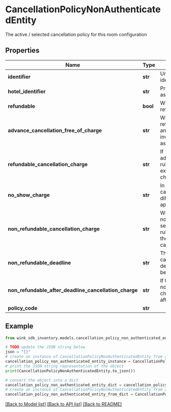 # CancellationPolicyNonAuthenticatedEntity

The active / selected cancellation policy for this room configuration

## Properties

Name | Type | Description | Notes
------------ | ------------- | ------------- | -------------
**identifier** | **str** | Unique cancellation policy identifier | 
**hotel_identifier** | **str** | Property this cancellation is associated with | 
**refundable** | **bool** | Whether this cancellation policy is refundable or not | [default to False]
**advance_cancellation_free_of_charge** | **str** | When the cancellation policy is refundable, this flag can be set and indicates there is more rules involved than just a no-questions-asked refundable. | [optional] 
**refundable_cancellation_charge** | **str** | If advanceCancellationFreeOfCharge rules is not honored, this property explains what the guest will be charged. | [optional] 
**no_show_charge** | **str** | In case the &#39;Refundable cancellation charge&#39; is set, a different no show charge can be applied. | [optional] 
**non_refundable_cancellation_charge** | **str** | When the cancellation policy is non-refundable, this flag can be set and indicates there is more rules involved to calculate what the guest will owe in case of a cancellation. | [optional] 
**non_refundable_deadline** | **str** | The non-refundable charge might can have a deadline. If that deadline passes, the guest might be charged more. | [optional] 
**non_refundable_after_deadline_cancellation_charge** | **str** | If the guest does not honor the non-refundable deadline rule, this charge dictates what she owes after the deadline passes. | [optional] 
**policy_code** | **str** |  | [optional] 

## Example

```python
from wink_sdk_inventory.models.cancellation_policy_non_authenticated_entity import CancellationPolicyNonAuthenticatedEntity

# TODO update the JSON string below
json = "{}"
# create an instance of CancellationPolicyNonAuthenticatedEntity from a JSON string
cancellation_policy_non_authenticated_entity_instance = CancellationPolicyNonAuthenticatedEntity.from_json(json)
# print the JSON string representation of the object
print(CancellationPolicyNonAuthenticatedEntity.to_json())

# convert the object into a dict
cancellation_policy_non_authenticated_entity_dict = cancellation_policy_non_authenticated_entity_instance.to_dict()
# create an instance of CancellationPolicyNonAuthenticatedEntity from a dict
cancellation_policy_non_authenticated_entity_from_dict = CancellationPolicyNonAuthenticatedEntity.from_dict(cancellation_policy_non_authenticated_entity_dict)
```
[[Back to Model list]](../README.md#documentation-for-models) [[Back to API list]](../README.md#documentation-for-api-endpoints) [[Back to README]](../README.md)


